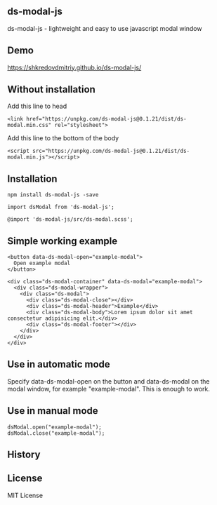 ## ds-modal-js
ds-modal-js - lightweight and easy to use javascript modal window


## Demo
https://shkredovdmitriy.github.io/ds-modal-js/

## Without installation

Add this line to head
```
<link href="https://unpkg.com/ds-modal-js@0.1.21/dist/ds-modal.min.css" rel="stylesheet">
```
Add this line to the bottom of the body
```
<script src="https://unpkg.com/ds-modal-js@0.1.21/dist/ds-modal.min.js"></script>
```

## Installation
```
npm install ds-modal-js -save
```
```
import dsModal from 'ds-modal-js';
```
```
@import 'ds-modal-js/src/ds-modal.scss';
```
## Simple working example
```
<button data-ds-modal-open="example-modal">
  Open example modal
</button>
```
```
<div class="ds-modal-container" data-ds-modal="example-modal">
  <div class="ds-modal-wrapper">
    <div class="ds-modal">
      <div class="ds-modal-close"></div>
      <div class="ds-modal-header">Example</div>
      <div class="ds-modal-body">Lorem ipsum dolor sit amet consectetur adipisicing elit.</div>
      <div class="ds-modal-footer"></div>
    </div>
  </div>
</div>
```
## Use in automatic mode
Specify data-ds-modal-open on the button and data-ds-modal on the modal window, for example "example-modal". This is enough to work.

## Use in manual mode
```
dsModal.open("example-modal");
dsModal.close("example-modal");
```

## History

## License
MIT License
